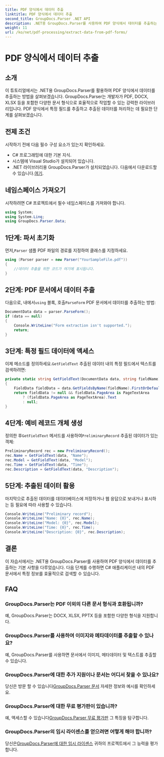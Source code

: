 ```yaml
---
title: PDF 양식에서 데이터 추출
linktitle: PDF 양식에서 데이터 추출
second_title: GroupDocs.Parser .NET API
description: .NET용 GroupDocs.Parser를 사용하여 PDF 양식에서 데이터를 추출하는 방법을 알아보세요. 코드 예제와 FAQ가 포함된 단계별 가이드입니다.
weight: 11
url: /ko/net/pdf-processing/extract-data-from-pdf-forms/
---
```


# PDF 양식에서 데이터 추출

## 소개
이 튜토리얼에서는 .NET용 GroupDocs.Parser를 활용하여 PDF 양식에서 데이터를 추출하는 방법을 살펴보겠습니다. GroupDocs.Parser는 개발자가 PDF, DOCX, XLSX 등을 포함한 다양한 문서 형식으로 효율적으로 작업할 수 있는 강력한 라이브러리입니다. PDF 양식에서 특정 필드를 추출하고 추출된 데이터를 처리하는 데 필요한 단계를 살펴보겠습니다.
## 전제 조건
시작하기 전에 다음 필수 구성 요소가 있는지 확인하세요.
- C# 프로그래밍에 대한 기본 지식.
- 시스템에 Visual Studio가 설치되어 있습니다.
- .NET 라이브러리용 GroupDocs.Parser가 설치되었습니다. 다음에서 다운로드할 수 있습니다.[여기](https://releases.groupdocs.com/parser/net/).

## 네임스페이스 가져오기
시작하려면 C# 프로젝트에서 필수 네임스페이스를 가져와야 합니다.
```csharp
using System;
using System.Linq;
using GroupDocs.Parser.Data;
```
## 1단계: 파서 초기화
 먼저,`Parser` 샘플 PDF 파일의 경로를 지정하여 클래스를 지정하세요.
```csharp
using (Parser parser = new Parser("YourSampleFile.pdf"))
{
    //데이터 추출을 위한 코드가 여기에 표시됩니다.
}
```
## 2단계: PDF 문서에서 데이터 추출
 다음으로, 내에서`using` 블록, 호출`ParseForm` PDF 문서에서 데이터를 추출하는 방법:
```csharp
DocumentData data = parser.ParseForm();
if (data == null)
{
    Console.WriteLine("Form extraction isn't supported.");
    return;
}
```
## 3단계: 특정 필드 데이터에 액세스
 이제 메소드를 정의하세요.`GetFieldText` 추출된 데이터 내의 특정 필드에서 텍스트를 검색하려면:
```csharp
private static string GetFieldText(DocumentData data, string fieldName)
{
    FieldData fieldData = data.GetFieldsByName(fieldName).FirstOrDefault();
    return fieldData != null && fieldData.PageArea is PageTextArea
        ? (fieldData.PageArea as PageTextArea).Text
        : null;
}
```
## 4단계: 예비 레코드 개체 생성
 정의한 후`GetFieldText` 메서드를 사용하여`PreliminaryRecord` 추출된 데이터가 있는 객체:
```csharp
PreliminaryRecord rec = new PreliminaryRecord();
rec.Name = GetFieldText(data, "Name");
rec.Model = GetFieldText(data, "Model");
rec.Time = GetFieldText(data, "Time");
rec.Description = GetFieldText(data, "Description");
```
## 5단계: 추출된 데이터 활용
마지막으로 추출된 데이터를 데이터베이스에 저장하거나 웹 응답으로 보내거나 표시하는 등 필요에 따라 사용할 수 있습니다.
```csharp
Console.WriteLine("Preliminary record");
Console.WriteLine("Name: {0}", rec.Name);
Console.WriteLine("Model: {0}", rec.Model);
Console.WriteLine("Time: {0}", rec.Time);
Console.WriteLine("Description: {0}", rec.Description);
```

## 결론
이 자습서에서는 .NET용 GroupDocs.Parser를 사용하여 PDF 양식에서 데이터를 추출하는 기본 사항을 다루었습니다. 다음 단계를 수행하면 C# 애플리케이션 내의 PDF 문서에서 특정 정보를 효율적으로 검색할 수 있습니다.

## FAQ
### GroupDocs.Parser는 PDF 이외의 다른 문서 형식과 호환됩니까?
예, GroupDocs.Parser는 DOCX, XLSX, PPTX 등을 포함한 다양한 형식을 지원합니다.
### GroupDocs.Parser를 사용하여 이미지와 메타데이터를 추출할 수 있나요?
예, GroupDocs.Parser를 사용하면 문서에서 이미지, 메타데이터 및 텍스트를 추출할 수 있습니다.
### GroupDocs.Parser에 대한 추가 지원이나 문서는 어디서 찾을 수 있나요?
 당신은 방문 할 수 있습니다[GroupDocs.Parser 문서](https://tutorials.groupdocs.com/parser/net/) 자세한 정보와 예시를 확인하세요.
### GroupDocs.Parser에 대한 무료 평가판이 있습니까?
 예, 액세스할 수 있습니다[GroupDocs.Parser 무료 평가판](https://releases.groupdocs.com/) 그 특징을 탐구합니다.
### GroupDocs.Parser의 임시 라이센스를 얻으려면 어떻게 해야 합니까?
 당신은[GroupDocs.Parser에 대한 임시 라이센스](https://purchase.groupdocs.com/temporary-license/) 귀하의 프로젝트에서 그 능력을 평가합니다.